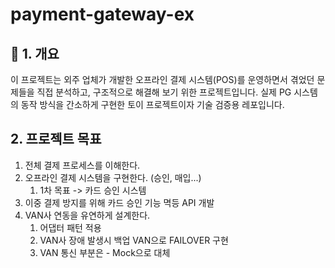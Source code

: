 # payment-gateway-ex

## 🧾 1. 개요
이 프로젝트는 외주 업체가 개발한 오프라인 결제 시스템(POS)를 운영하면서 겪었던 문제들을 직접 분석하고, 구조적으로 해결해 보기 위한 프로젝트입니다. 실제 PG 시스템의 동작 방식을 간소하게 구현한 토이 프로젝트이자 기술 검증용 레포입니다.

## 2. 프로젝트 목표
1. 전체 결제 프로세스를 이해한다.
2. 오프라인 결제 시스템을 구현한다. (승인, 매입...)
   1. 1차 목표 -> 카드 승인 시스템
3. 이중 결제 방지를 위해 카드 승인 기능 멱등 API 개발
4. VAN사 연동을 유연하게 설계한다.
   1. 어댑터 패턴 적용
   2. VAN사 장애 발생시 백업 VAN으로 FAILOVER 구현
   3. VAN 통신 부분은 - Mock으로 대체

